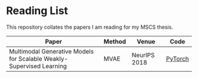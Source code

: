 # Reading List

This repository collates the papers I am reading for my MSCS thesis.

|Paper|Method|Venue|Code|
|-----|------|-----|----|
|Multimodal Generative Models for Scalable Weakly-Supervised Learning|MVAE|NeurIPS 2018|[PyTorch](https://github.com/mhw32/multimodal-vae-public)|
